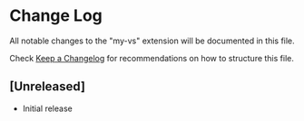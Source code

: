 # Change Log

All notable changes to the "my-vs" extension will be documented in this file.

Check [Keep a Changelog](http://keepachangelog.com/) for recommendations on how to structure this file.

## [Unreleased]

- Initial release